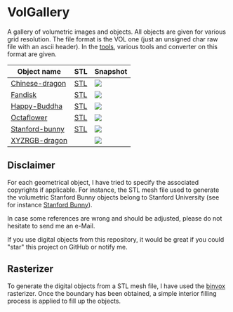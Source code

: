 # VolGallery

A gallery of volumetric images and objects. All objects are given for
various grid resolution. The file format is the VOL one (just an
unsigned char raw file with an ascii header). In the
[tools](https://github.com/dcoeurjo/VolGallery/tree/master/tools),
various tools and converter on this format are given.



Object name | STL | Snapshot
----------- | --- | --------
[Chinese-dragon](https://github.com/dcoeurjo/VolGallery/tree/master/Chinese-dragon) | [STL](https://github.com/dcoeurjo/VolGallery/tree/master/Chinese-dragon/dragon.stl) | ![](https://raw.githubusercontent.com/dcoeurjo/VolGallery/master/Chinese-dragon/dragon.png)
[Fandisk](https://github.com/dcoeurjo/VolGallery/tree/master/Fandisk) | [STL](https://github.com/dcoeurjo/VolGallery/tree/master/Fandisk/fandisk.stl) | ![](https://raw.githubusercontent.com/dcoeurjo/VolGallery/master/Fandisk/fandisk.png)
[Happy-Buddha](https://github.com/dcoeurjo/VolGallery/tree/master/Happy-Buddha) | [STL](https://github.com/dcoeurjo/VolGallery/tree/master/Happy-Buddha/buddha.stl) | ![](https://raw.githubusercontent.com/dcoeurjo/VolGallery/master/Happy-Buddha/buddha.png)
[Octaflower](https://github.com/dcoeurjo/VolGallery/tree/master/Octaflower) | [STL](https://github.com/dcoeurjo/VolGallery/tree/master/Octaflower/octa-flower17k.stl) | ![](https://raw.githubusercontent.com/dcoeurjo/VolGallery/master/Octaflower/octa-flower.png)
[Stanford-bunny](https://github.com/dcoeurjo/VolGallery/tree/master/Stanford-bunny) | [STL](https://github.com/dcoeurjo/VolGallery/tree/master/Stanford-bunny/bunny.stl) | ![](https://raw.githubusercontent.com/dcoeurjo/VolGallery/master/Stanford-bunny/bunny.png)
[XYZRGB-dragon](https://github.com/dcoeurjo/VolGallery/tree/master/XYZRGB-dragon) |  | ![](https://raw.githubusercontent.com/dcoeurjo/VolGallery/master/XYZRGB-dragon/xyz-dragon.png)




## Disclaimer

For each geometrical object, I have tried to specify the associated
copyrights if applicable. For instance, the STL mesh file used to
generate the volumetric Stanford Bunny objects belong to Stanford
University  (see for instance
[Stanford Bunny](https://github.com/dcoeurjo/VolGallery/tree/master/Stanford-bunny/)). 

In case some references are wrong and should be adjusted, please do
not hesitate to send me an e-Mail.

If you use digital objects from this repository, it would be great if
you could "star" this project on GitHub or notify me.


## Rasterizer

To generate the digital objects  from a STL mesh file, I have used the
[binvox](http://www.cs.princeton.edu/~min/binvox/) rasterizer. Once
the boundary has been obtained, a simple interior filling process is
applied to fill up the objects.



